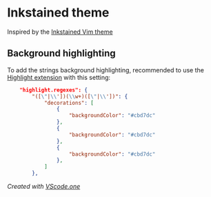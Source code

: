 # Inkstained theme

Inspired by the [Inkstained Vim theme](https://github.com/yuttie/inkstained-vim)

## Background highlighting

To add the strings background highlighting, recommended to use the [Highlight extension](https://marketplace.visualstudio.com/items?itemName=fabiospampinato.vscode-highlight) with this setting:

```json
    "highlight.regexes": {
        "([\"|\\'])(\\w+)([\"|\\'])": {
            "decorations": [
                {
                    "backgroundColor": "#cbd7dc"
                },
                {
                    "backgroundColor": "#cbd7dc"
                },
                {
                    "backgroundColor": "#cbd7dc"
                },
            ]
        },
```

_Created with [VScode.one](https://themes.vscode.one)_
